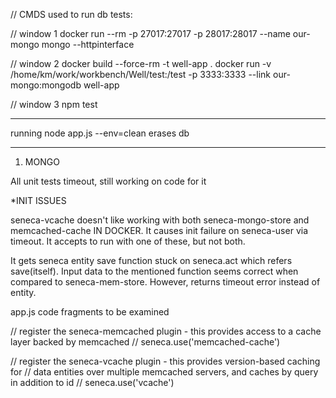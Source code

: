 
// CMDS used to run db tests:

// window 1
docker run --rm -p 27017:27017 -p 28017:28017 --name our-mongo mongo --httpinterface

// window 2
docker build --force-rm -t well-app .
docker run -v /home/km/work/workbench/Well/test:/test -p 3333:3333 --link our-mongo:mongodb well-app

// window 3
npm test

--------------

running node app.js --env=clean erases db

--------------

1) MONGO

All unit tests timeout, still working on code for it

*INIT ISSUES

seneca-vcache doesn't like working with both seneca-mongo-store and memcached-cache IN DOCKER.
It causes init failure on seneca-user via timeout.
It accepts to run with one of these, but not both.

It gets seneca entity save function stuck on seneca.act which refers save(itself).
Input data to the mentioned function seems correct when compared to seneca-mem-store.
However, returns timeout error instead of entity.

app.js code fragments to be examined

  // register the seneca-memcached plugin - this provides access to a cache layer backed by memcached
  // seneca.use('memcached-cache')

  // register the seneca-vcache plugin - this provides version-based caching for 
  // data entities over multiple memcached servers, and caches by query in addition to id
  // seneca.use('vcache')